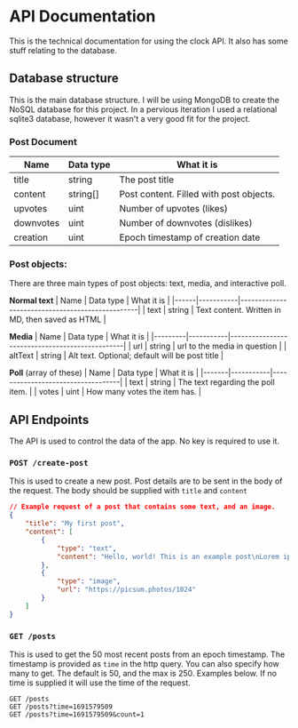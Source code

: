 # API Documentation
This is the technical documentation for using the clock API. It also has some stuff relating to the database.

## Database structure
This is the main database structure. I will be using MongoDB to create the NoSQL database for this project. In a pervious iteration I used a relational sqlite3 database, however it wasn't a very good fit for the project.

### Post Document
| Name      | Data type | What it is                              |
|-----------|-----------|-----------------------------------------|
| title     | string    | The post title                          |
| content   | string[]  | Post content. Filled with post objects. |
| upvotes   | uint      | Number of upvotes (likes)               |
| downvotes | uint      | Number of downvotes (dislikes)          |
| creation  | uint      | Epoch timestamp of creation date         |
### Post objects:
There are three main types of post objects: text, media, and interactive poll.

**Normal text**
| Name | Data type | What it is                                      |
|------|-----------|-------------------------------------------------|
| text | string    | Text content. Written in MD, then saved as HTML |

**Media**
| Name    | Data type | What it is                                     |
|---------|-----------|------------------------------------------------|
| url     | string    | url to the media in question                   |
| altText | string    | Alt text. Optional; default will be post title |

**Poll**
(array of these)
| Name  | Data type | What it is                        |
|-------|-----------|-----------------------------------|
| text  | string    | The text regarding the poll item. |
| votes | uint      | How many votes the item has.      |

## API Endpoints
The API is used to control the data of the app. No key is required to use it.

### `POST /create-post`
This is used to create a new post. Post details are to be sent in the body of the request. The body should be supplied with `title` and `content`
```json
// Example request of a post that contains some text, and an image.
{
	"title": "My first post",
	"content": [
		{
			"type": "text",
			"content": "Hello, world! This is an example post\nLorem ipsum dolor, sit amet consectetur adipisicing elit. Iure, dolorum?"
		},
		{
			"type": "image",
			"url": "https://picsum.photos/1024"
		}
	]
}
```

### `GET /posts`
This is used to get the 50 most recent posts from an epoch timestamp. The timestamp is provided as `time` in the http query. You can also specify how many to get. The default is 50, and the max is 250. Examples below. If no time is supplied it will use the time of the request.
```
GET /posts
GET /posts?time=1691579509
GET /posts?time=1691579509&count=1
```